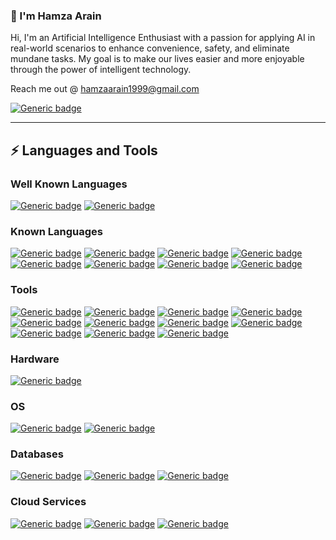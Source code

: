 ### 👋 I'm Hamza Arain

Hi, I'm an Artificial Intelligence Enthusiast with a passion for applying AI in real-world scenarios to enhance convenience, safety, and eliminate mundane tasks. My goal is to make our lives easier and more enjoyable through the power of intelligent technology.

Reach me out @ hamzaarain1999@gmail.com

[![Generic badge](https://img.shields.io/badge/LinkedIn-0077B5?style=for-the-badge&logo=linkedin&logoColor=white)](https://www.linkedin.com/in/hamza-arain-856952177/)
<!-- twitter
https://img.shields.io/badge/Twitter-1DA1F2?style=for-the-badge&logo=twitter&logoColor=white -->

<!-- github
	https://img.shields.io/badge/GitHub-100000?style=for-the-badge&logo=github&logoColor=white -->

<!-- kaggle
https://img.shields.io/badge/Kaggle-20BEFF?style=for-the-badge&logo=Kaggle&logoColor=white -->

---
## ⚡ Languages and Tools

### Well Known Languages
[![Generic badge](https://img.shields.io/badge/Python-3776AB?style=for-the-badge&logo=python&logoColor=white)]()  [![Generic badge](https://img.shields.io/badge/Java-ED8B00?style=for-the-badge&logo=java&logoColor=white)]()


### Known Languages
[![Generic badge](https://img.shields.io/badge/C%23-239120?style=for-the-badge&logo=c-sharp&logoColor=white)]() [![Generic badge](https://img.shields.io/badge/C-00599C?style=for-the-badge&logo=c&logoColor=white)]() [![Generic badge](https://img.shields.io/badge/Rust-000000?style=for-the-badge&logo=rust&logoColor=white)]() [![Generic badge](https://img.shields.io/badge/JavaScript-323330?style=for-the-badge&logo=javascript&logoColor=F7DF1E)]() [![Generic badge](https://img.shields.io/badge/Markdown-000000?style=for-the-badge&logo=markdown&logoColor=white)]()
[![Generic badge](https://img.shields.io/badge/HTML5-E34F26?style=for-the-badge&logo=html5&logoColor=white)]()
[![Generic badge](https://img.shields.io/badge/CSS3-1572B6?style=for-the-badge&logo=css3&logoColor=white)]() [![Generic badge](https://img.shields.io/badge/Bootstrap-563D7C?style=for-the-badge&logo=bootstrap&logoColor=white)]()

<!-- c++
https://img.shields.io/badge/C%2B%2B-00599C?style=for-the-badge&logo=c%2B%2B&logoColor=white -->

<!-- dart
https://img.shields.io/badge/Dart-0175C2?style=for-the-badge&logo=dart&logoColor=white -->

<!-- kotlin
https://img.shields.io/badge/Kotlin-0095D5?&style=for-the-badge&logo=kotlin&logoColor=white -->

### Tools
[![Generic badge](https://img.shields.io/badge/Django-092E20?style=for-the-badge&logo=django&logoColor=white)]() [![Generic badge](https://img.shields.io/badge/Flask-000000?style=for-the-badge&logo=flask&logoColor=white)]() 
[![Generic badge](https://img.shields.io/badge/Docker-2CA5E0?style=for-the-badge&logo=docker&logoColor=white)]() [![Generic badge](https://img.shields.io/badge/kubernetes-326ce5.svg?&style=for-the-badge&logo=kubernetes&logoColor=white)]()
[![Generic badge](https://img.shields.io/badge/OpenCV-27338e?style=for-the-badge&logo=OpenCV&logoColor=white)]()
[![Generic badge](https://img.shields.io/badge/OpenGL-FFFFFF?style=for-the-badge&logo=opengl)]()
[![Generic badge](https://img.shields.io/badge/conda-342B029.svg?&style=for-the-badge&logo=anaconda&logoColor=white)]()
[![Generic badge](https://img.shields.io/badge/Git-F05032?style=for-the-badge&logo=git&logoColor=white)]()
[![Generic badge](	https://img.shields.io/badge/Postman-FF6C37?style=for-the-badge&logo=Postman&logoColor=white)]()
[![Generic badge](https://img.shields.io/badge/Xampp-F37623?style=for-the-badge&logo=xampp&logoColor=white)]()
[![Generic badge](https://img.shields.io/badge/Qt-41CD52?style=for-the-badge&logo=qt&logoColor=white)]()

### Hardware
[![Generic badge](https://img.shields.io/badge/RASPBERRY%20PI-C51A4A.svg?&style=for-the-badge&logo=raspberry%20pi&logoColor=white)]()

### OS 
[![Generic badge](https://img.shields.io/badge/Ubuntu-E95420?style=for-the-badge&logo=ubuntu&logoColor=white)]()
[![Generic badge](https://img.shields.io/badge/Kali_Linux-557C94?style=for-the-badge&logo=kali-linux&logoColor=white)]()


### Databases
[![Generic badge](https://img.shields.io/badge/MySQL-00000F?style=for-the-badge&logo=mysql&logoColor=white)]()
[![Generic badge](https://img.shields.io/badge/MongoDB-4EA94B?style=for-the-badge&logo=mongodb&logoColor=white)]()
[![Generic badge](https://img.shields.io/badge/SQLite-07405E?style=for-the-badge&logo=sqlite&logoColor=white)]()

<!-- gressql
[![Generic badge](	https://img.shields.io/badge/PostgreSQL-316192?style=for-the-badge&logo=postgresql&logoColor=white)]() -->

<!-- ### Mobile Framework
[![Generic badge](https://img.shields.io/badge/Flutter-02569B?style=for-the-badge&logo=flutter&logoColor=white)]() -->



### Cloud Services
[![Generic badge](https://img.shields.io/badge/Heroku-430098?style=for-the-badge&logo=heroku&logoColor=white)]()
[![Generic badge](https://img.shields.io/badge/Amazon_AWS-232F3E?style=for-the-badge&logo=amazon-aws&logoColor=white)]()
[![Generic badge](https://img.shields.io/badge/Google_Cloud-4285F4?style=for-the-badge&logo=google-cloud&logoColor=white)]()


<!-- [![Generic badge]()]()
[![Generic badge]()]() -->

